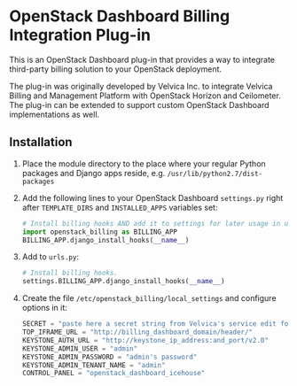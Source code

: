 OpenStack Dashboard Billing Integration Plug-in
===============================================

This is an OpenStack Dashboard plug-in that provides a way to integrate third-party billing solution to your OpenStack deployment.

The plug-in was originally developed by Velvica Inc. to integrate Velvica Billing and Management Platform
with OpenStack Horizon and Ceilometer. The plug-in can be extended to support custom OpenStack Dashboard implementations as well.

Installation
------------

1. Place the module directory to the place where your regular Python packages
   and Django apps reside, e.g. `/usr/lib/python2.7/dist-packages`

2. Add the following lines to your OpenStack Dashboard `settings.py` right after
   `TEMPLATE_DIRS` and `INSTALLED_APPS` variables set:

   ```python
   # Install billing hooks AND add it to settings for later usage in urls.py
   import openstack_billing as BILLING_APP
   BILLING_APP.django_install_hooks(__name__)
   ```

3. Add to `urls.py`:

   ```python
   # Install billing hooks.
   settings.BILLING_APP.django_install_hooks(__name__)
   ```

4. Create the file `/etc/openstack_billing/local_settings` and configure options in it:

   ```python
   SECRET = "paste here a secret string from Velvica's service edit form"
   TOP_IFRAME_URL = "http://billing_dashboard_domain/header/"
   KEYSTONE_AUTH_URL = "http://keystone_ip_address:and_port/v2.0"
   KEYSTONE_ADMIN_USER = "admin"
   KEYSTONE_ADMIN_PASSWORD = "admin's password"
   KEYSTONE_ADMIN_TENANT_NAME = "admin"
   CONTROL_PANEL = "openstack_dashboard_icehouse"
   ```

